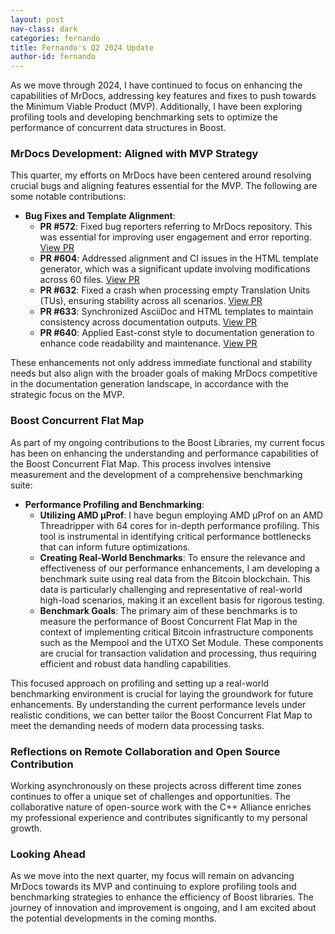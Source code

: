 ```yaml
---
layout: post
nav-class: dark
categories: fernando
title: Fernando's Q2 2024 Update
author-id: fernando
---
```


As we move through 2024, I have continued to focus on enhancing the capabilities of MrDocs, addressing key features and fixes to push towards the Minimum Viable Product (MVP). Additionally, I have been exploring profiling tools and developing benchmarking sets to optimize the performance of concurrent data structures in Boost.

### MrDocs Development: Aligned with MVP Strategy

This quarter, my efforts on MrDocs have been centered around resolving crucial bugs and aligning features essential for the MVP. The following are some notable contributions:

- **Bug Fixes and Template Alignment**:
  - **PR #572**: Fixed bug reporters referring to MrDocs repository. This was essential for improving user engagement and error reporting. [View PR](https://github.com/cppalliance/mrdocs/pull/572)
  - **PR #604**: Addressed alignment and CI issues in the HTML template generator, which was a significant update involving modifications across 60 files. [View PR](https://github.com/cppalliance/mrdocs/pull/604)
  - **PR #632**: Fixed a crash when processing empty Translation Units (TUs), ensuring stability across all scenarios. [View PR](https://github.com/cppalliance/mrdocs/pull/632)
  - **PR #633**: Synchronized AsciiDoc and HTML templates to maintain consistency across documentation outputs. [View PR](https://github.com/cppalliance/mrdocs/pull/633)
  - **PR #640**: Applied East-const style to documentation generation to enhance code readability and maintenance. [View PR](https://github.com/cppalliance/mrdocs/pull/640)

These enhancements not only address immediate functional and stability needs but also align with the broader goals of making MrDocs competitive in the documentation generation landscape, in accordance with the strategic focus on the MVP.

### Boost Concurrent Flat Map

As part of my ongoing contributions to the Boost Libraries, my current focus has been on enhancing the understanding and performance capabilities of the Boost Concurrent Flat Map. This process involves intensive measurement and the development of a comprehensive benchmarking suite:

- **Performance Profiling and Benchmarking**:
  - **Utilizing AMD μProf**: I have begun employing AMD μProf on an AMD Threadripper with 64 cores for in-depth performance profiling. This tool is instrumental in identifying critical performance bottlenecks that can inform future optimizations.
  - **Creating Real-World Benchmarks**: To ensure the relevance and effectiveness of our performance enhancements, I am developing a benchmark suite using real data from the Bitcoin blockchain. This data is particularly challenging and representative of real-world high-load scenarios, making it an excellent basis for rigorous testing.
  - **Benchmark Goals**: The primary aim of these benchmarks is to measure the performance of Boost Concurrent Flat Map in the context of implementing critical Bitcoin infrastructure components such as the Mempool and the UTXO Set Module. These components are crucial for transaction validation and processing, thus requiring efficient and robust data handling capabilities.

This focused approach on profiling and setting up a real-world benchmarking environment is crucial for laying the groundwork for future enhancements. By understanding the current performance levels under realistic conditions, we can better tailor the Boost Concurrent Flat Map to meet the demanding needs of modern data processing tasks.

### Reflections on Remote Collaboration and Open Source Contribution

Working asynchronously on these projects across different time zones continues to offer a unique set of challenges and opportunities. The collaborative nature of open-source work with the C++ Alliance enriches my professional experience and contributes significantly to my personal growth.

### Looking Ahead

As we move into the next quarter, my focus will remain on advancing MrDocs towards its MVP and continuing to explore profiling tools and benchmarking strategies to enhance the efficiency of Boost libraries. The journey of innovation and improvement is ongoing, and I am excited about the potential developments in the coming months.
